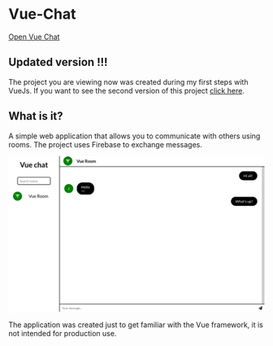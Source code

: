# Vue-Chat
[Open Vue Chat](https://vue-chat-c04db.web.app/)

## Updated version !!!
The project you are viewing now was created during my first steps with VueJs. 
If you want to see the second version of this project [click here](https://github.com/Jeboczek/Vue-Chat-2).


## What is it?
A simple web application that allows you to communicate with others using rooms. The project uses Firebase to exchange messages.

![VueChat](github/vuechat.png)

The application was created just to get familiar with the Vue framework, it is not intended for production use.
